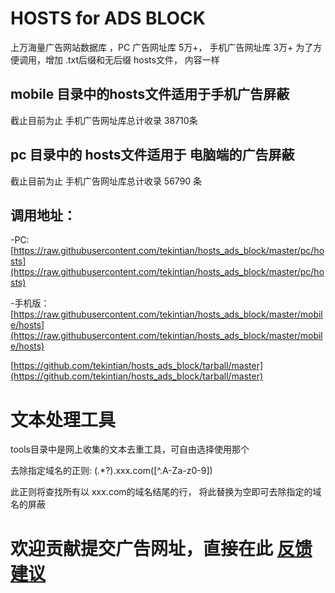 # HOSTS for ADS BLOCK 

上万海量广告网站数据库 ，PC 广告网址库 5万+， 手机广告网址库 3万+
为了方便调用，增加 .txt后缀和无后缀 hosts文件， 内容一样

## mobile 目录中的hosts文件适用于手机广告屏蔽
 截止目前为止 手机广告网址库总计收录 38710条

## pc 目录中的 hosts文件适用于 电脑端的广告屏蔽
 截止目前为止 手机广告网址库总计收录 56790 条

## 调用地址：
-PC: 
 [https://raw.githubusercontent.com/tekintian/hosts_ads_block/master/pc/hosts](https://raw.githubusercontent.com/tekintian/hosts_ads_block/master/pc/hosts)

-手机版：
[https://raw.githubusercontent.com/tekintian/hosts_ads_block/master/mobile/hosts](https://raw.githubusercontent.com/tekintian/hosts_ads_block/master/mobile/hosts)

[https://github.com/tekintian/hosts_ads_block/tarball/master](https://github.com/tekintian/hosts_ads_block/tarball/master)

# 文本处理工具
tools目录中是网上收集的文本去重工具，可自由选择使用那个

去除指定域名的正则:
(.*?)\.xxx\.com([^.A-Za-z0-9])

此正则将查找所有以 xxx.com的域名结尾的行， 将此替换为空即可去除指定的域名的屏蔽

# 欢迎贡献提交广告网址，直接在此  [反馈建议](https://github.com/tekintian/hosts_ads_block/issues)

